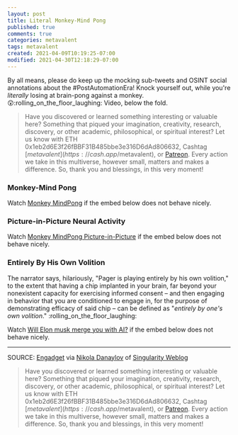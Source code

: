 ```yaml
---
layout: post
title: Literal Monkey-Mind Pong
published: true
comments: true
categories: metavalent
tags: metavalent
created: 2021-04-09T10:19:25-07:00
modified: 2021-04-30T12:18:29-07:00
---
```


By all means, please do keep up the mocking sub-tweets and OSINT social annotations about the #PostAutomationEra! Knock yourself out, while you're _literally_ losing at brain-pong against a monkey. :astonished::rolling_on_the_floor_laughing: Video, below the fold.

> Have you discovered or learned something interesting or valuable here? Something that piqued your imagination, creativity, research, discovery, or other academic, philosophical, or spiritual interest? Let us know with ETH 0x1eb2d6E3f26fBBF31B485bbe3e316D6dAd806632, Cashtag [$metavalent](https://cash.app/$metavalent), or [Patreon](https://patreon.com/metavalent). Every action we take in this multiverse, however small, matters and makes a difference. So, thank you and blessings, in this very moment!

### Monkey-Mind Pong

Watch [Monkey MindPong](https://youtu.be/rsCul1sp4hQ) if the embed below does not behave nicely. 

<div class="embed-container"><iframeloading="lazy" width="560" height="315" src="https://www.youtube.com/embed/rsCul1sp4hQ" title="YouTube video player" frameborder="0" allow="accelerometer; autoplay; clipboard-write; encrypted-media; gyroscope; picture-in-picture" allowfullscreen></iframe></div>

### Picture-in-Picture Neural Activity

Watch [Monkey MindPong Picture-in-Picture](https://youtu.be/LgJpYOTll8U) if the embed below does not behave nicely. 

<div class="embed-container"><iframeloading="lazy" width="560" height="315" src="https://www.youtube.com/embed/LgJpYOTll8U" title="YouTube video player" frameborder="0" allow="accelerometer; autoplay; clipboard-write; encrypted-media; gyroscope; picture-in-picture" allowfullscreen></iframe></div>

### Entirely By His Own Volition

The narrator says, hilariously, "Pager is playing entirely by his own volition," to the extent that having a chip implanted in your brain, far beyond your nonexistent capacity for exercising informed consent – and then engaging in behavior that you are conditioned to engage in, for the purpose of demonstrating efficacy of said chip – can be defined as "*entirely by one's own volition*." :rolling_on_the_floor_laughing:

Watch [Will Elon musk merge you with AI?](https://youtu.be/hpcam2IQ1h8) if the embed below does not behave nicely. 

<div class="embed-container"><iframeloading="lazy" width="560" height="315" src="https://www.youtube.com/embed/hpcam2IQ1h8" title="YouTube video player" frameborder="0" allow="accelerometer; autoplay; clipboard-write; encrypted-media; gyroscope; picture-in-picture" allowfullscreen></iframe></div>
<hr />

SOURCE: [Engadget](https://www.engadget.com/monkey-mindpong-link-003709524.html) via [Nikola Danaylov](https://www.linkedin.com/feed/update/urn:li:activity:6786258428932292608/) of [Singularity Weblog](https://www.singularityweblog.com/)




> Have you discovered or learned something interesting or valuable here? Something that piqued your imagination, creativity, research, discovery, or other academic, philosophical, or spiritual interest? Let us know with ETH 0x1eb2d6E3f26fBBF31B485bbe3e316D6dAd806632, Cashtag [$metavalent](https://cash.app/$metavalent), or [Patreon](https://patreon.com/metavalent). Every action we take in this multiverse, however small, matters and makes a difference. So, thank you and blessings, in this very moment!